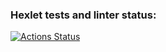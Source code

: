 ### Hexlet tests and linter status:
[![Actions Status](https://github.com/Kucher1995/python-project-83/actions/workflows/hexlet-check.yml/badge.svg)](https://github.com/Kucher1995/python-project-83/actions)